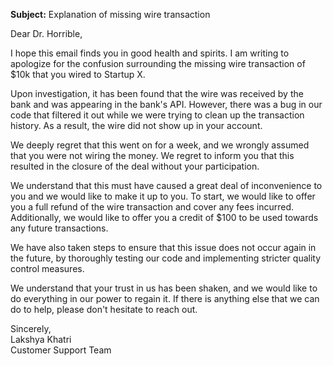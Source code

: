 **Subject:** Explanation of missing wire transaction

Dear Dr. Horrible,

I hope this email finds you in good health and spirits. I am writing to apologize for the confusion surrounding the missing wire transaction of $10k that you wired to Startup X.

Upon investigation, it has been found that the wire was received by the bank and was appearing in the bank's API. However, there was a bug in our code that filtered it out while we were trying to clean up the transaction history. As a result, the wire did not show up in your account.

We deeply regret that this went on for a week, and we wrongly assumed that you were not wiring the money. We regret to inform you that this resulted in the closure of the deal without your participation.

We understand that this must have caused a great deal of inconvenience to you and we would like to make it up to you. To start, we would like to offer you a full refund of the wire transaction and cover any fees incurred. Additionally, we would like to offer you a credit of $100 to be used towards any future transactions.

We have also taken steps to ensure that this issue does not occur again in the future, by thoroughly testing our code and implementing stricter quality control measures.

We understand that your trust in us has been shaken, and we would like to do everything in our power to regain it. If there is anything else that we can do to help, please don't hesitate to reach out.

Sincerely,  
Lakshya Khatri  
Customer Support Team
